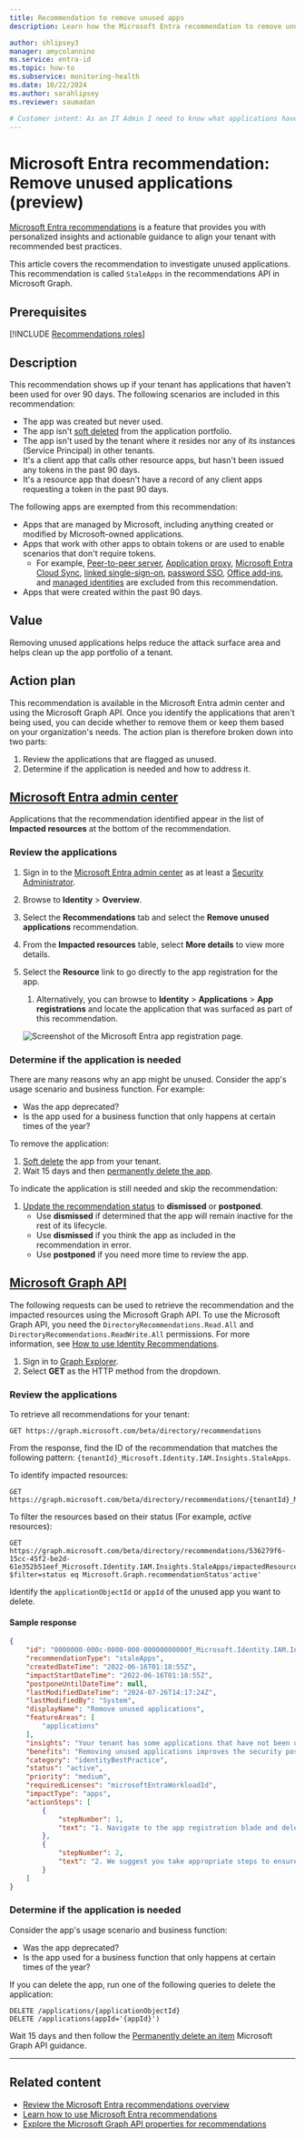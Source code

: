 ```yaml
---
title: Recommendation to remove unused apps
description: Learn how the Microsoft Entra recommendation to remove unused apps works and why you should follow the guidance.

author: shlipsey3
manager: amycolannino
ms.service: entra-id
ms.topic: how-to
ms.subservice: monitoring-health
ms.date: 10/22/2024
ms.author: sarahlipsey
ms.reviewer: saumadan

# Customer intent: As an IT Admin I need to know what applications haven't been used so I can remove them to improve security.
---
```

# Microsoft Entra recommendation: Remove unused applications (preview)

[Microsoft Entra recommendations](overview-recommendations.md) is a feature that provides you with personalized insights and actionable guidance to align your tenant with recommended best practices.

This article covers the recommendation to investigate unused applications. This recommendation is called `StaleApps` in the recommendations API in Microsoft Graph. 

## Prerequisites

[!INCLUDE [Recommendations roles](../../includes/recommendations-roles.md)]

## Description

This recommendation shows up if your tenant has applications that haven't been used for over 90 days. The following scenarios are included in this recommendation:

- The app was created but never used.
- The app isn't [soft deleted](../../identity-platform/howto-restore-app.md) from the application portfolio.
- The app isn't used by the tenant where it resides nor any of its instances (Service Principal) in other tenants. 
- It's a client app that calls other resource apps, but hasn't been issued any tokens in the past 90 days.
- It's a resource app that doesn't have a record of any client apps requesting a token in the past 90 days.

The following apps are exempted from this recommendation:

- Apps that are managed by Microsoft, including anything created or modified by Microsoft-owned applications.
- Apps that work with other apps to obtain tokens or are used to enable scenarios that don't require tokens.
    - For example, [Peer-to-peer server](/windows/win32/p2psdk/what-is-peer-networking-), [Application proxy](../app-proxy/overview-what-is-app-proxy.md), [Microsoft Entra Cloud Sync](../hybrid/cloud-sync/what-is-cloud-sync.md), [linked single-sign-on](../enterprise-apps/configure-linked-sign-on.md), [password SSO](../enterprise-apps/configure-password-single-sign-on-non-gallery-applications.md), [Office add-ins](/office/dev/add-ins/publish/host-an-office-add-in-on-microsoft-azure), and [managed identities](../managed-identities-azure-resources/overview.md) are excluded from this recommendation.
- Apps that were created within the past 90 days.

## Value

Removing unused applications helps reduce the attack surface area and helps clean up the app portfolio of a tenant.

## Action plan

This recommendation is available in the Microsoft Entra admin center and using the Microsoft Graph API. Once you identify the applications that aren't being used, you can decide whether to remove them or keep them based on your organization's needs. The action plan is therefore broken down into two parts:

1. Review the applications that are flagged as unused.
1. Determine if the application is needed and how to address it.

## [Microsoft Entra admin center](#tab/microsoft-entra-admin-center)

Applications that the recommendation identified appear in the list of **Impacted resources** at the bottom of the recommendation. 

### Review the applications

1. Sign in to the [Microsoft Entra admin center](https://entra.microsoft.com) as at least a [Security Administrator](../role-based-access-control/permissions-reference.md#search-administrator).
1. Browse to **Identity** > **Overview**.
1. Select the **Recommendations** tab and select the **Remove unused applications** recommendation.
1. From the **Impacted resources** table, select **More details** to view more details.
1. Select the **Resource** link to go directly to the app registration for the app.
    1. Alternatively, you can browse to **Identity** > **Applications** > **App registrations** and locate the application that was surfaced as part of this recommendation.

    ![Screenshot of the Microsoft Entra app registration page.](media/recommendation-remove-unused-apps/app-registrations-list.png)

### Determine if the application is needed

There are many reasons why an app might be unused. Consider the app's usage scenario and business function. For example:
- Was the app deprecated?
- Is the app used for a business function that only happens at certain times of the year?

To remove the application:

1. [Soft delete](../../identity-platform/howto-restore-app.md) the app from your tenant.
1. Wait 15 days and then [permanently delete the app](../../identity-platform/howto-restore-app.md#permanently-delete-an-application).

To indicate the application is still needed and skip the recommendation:

1. [Update the recommendation status](howto-use-recommendations.md#how-to-update-a-recommendation) to **dismissed** or **postponed**.
    - Use **dismissed** if determined that the app will remain inactive for the rest of its lifecycle.
    - Use **dismissed** if you think the app as included in the recommendation in error.
    - Use **postponed** if you need more time to review the app.

## [Microsoft Graph API](#tab/microsoft-graph-api)

The following requests can be used to retrieve the recommendation and the impacted resources using the Microsoft Graph API. To use the Microsoft Graph API, you need the `DirectoryRecommendations.Read.All` and `DirectoryRecommendations.ReadWrite.All` permissions. For more information, see [How to use Identity Recommendations](howto-use-recommendations.md).

1. Sign in to [Graph Explorer](https://developer.microsoft.com/graph/graph-explorer).
1. Select **GET** as the HTTP method from the dropdown.

### Review the applications

To retrieve all recommendations for your tenant:

```http
GET https://graph.microsoft.com/beta/directory/recommendations
```

From the response, find the ID of the recommendation that matches the following pattern: `{tenantId}_Microsoft.Identity.IAM.Insights.StaleApps`.

To identify impacted resources:

```http
GET https://graph.microsoft.com/beta/directory/recommendations/{tenantId}_Microsoft.Identity.IAM.Insights.StaleApps
```

To filter the resources based on their status (For example, *active* resources):

```http
GET https://graph.microsoft.com/beta/directory/recommendations/536279f6-15cc-45f2-be2d-61e352b51eef_Microsoft.Identity.IAM.Insights.StaleApps/impactedResources?$filter=status eq Microsoft.Graph.recommendationStatus'active' 
```

Identify the `applicationObjectId` or `appId` of the unused app you want to delete. 

#### Sample response

```json
{
    "id": "0000000-000c-0000-000-00000000000f_Microsoft.Identity.IAM.Insights.StaleApps",
    "recommendationType": "staleApps",
    "createdDateTime": "2022-06-16T01:18:55Z",
    "impactStartDateTime": "2022-06-16T01:18:55Z",
    "postponeUntilDateTime": null,
    "lastModifiedDateTime": "2024-07-26T14:17:24Z",
    "lastModifiedBy": "System",
    "displayName": "Remove unused applications",
    "featureAreas": [
        "applications"
    ],
    "insights": "Your tenant has some applications that have not been used in the past 90 days.",
    "benefits": "Removing unused applications improves the security posture and promotes good application hygiene.",
    "category": "identityBestPractice",
    "status": "active",
    "priority": "medium",
    "requiredLicenses": "microsoftEntraWorkloadId",
    "impactType": "apps",
    "actionSteps": [
        {
            "stepNumber": 1,
            "text": "1. Navigate to the app registration blade and delete the unused application."
        },
        {
            "stepNumber": 2,
            "text": "2. We suggest you take appropriate steps to ensure the application is not used in longer intervals of more than 90 days. If so, you should change the frequency of access such that the application’s last used time is within 90 days from its last access date."
        }
    ]
}
```

### Determine if the application is needed

Consider the app's usage scenario and business function:
- Was the app deprecated?
- Is the app used for a business function that only happens at certain times of the year?

If you can delete the app, run one of the following queries to delete the application:

```http
DELETE /applications/{applicationObjectId}
DELETE /applications(appId='{appId}')
```

Wait 15 days and then follow the [Permanently delete an item](/graph/api/directory-deleteditems-delete?view=graph-rest-1.0&preserve-view=true) Microsoft Graph API guidance.

---

## Related content

- [Review the Microsoft Entra recommendations overview](overview-recommendations.md)
- [Learn how to use Microsoft Entra recommendations](howto-use-recommendations.md)
- [Explore the Microsoft Graph API properties for recommendations](/graph/api/resources/recommendation)